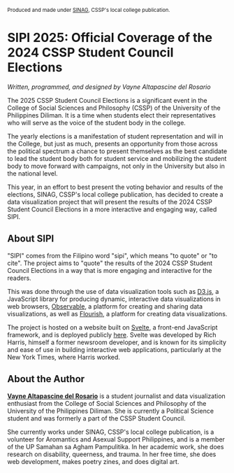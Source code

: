 <small>Produced and made under [SINAG](http://sinag.press/), CSSP's local college publication.</small>

# SIPI 2025: Official Coverage of the 2024 CSSP Student Council Elections

_Written, programmed, and designed by Vayne Altapascine del Rosario_

The 2025 CSSP Student Council Elections is a significant event in the College of Social Sciences and Philosophy (CSSP) of the University of the Philippines Diliman. It is a time when students elect their representatives who will serve as the voice of the student body in the college.

The yearly elections is a manifestation of student representation and will in the College, but just as much, presents an opportunity from those across the political spectrum a chance to present themselves as the best candidate to lead the student body both for student service and mobilizing the student body to move forward with campaigns, not only in the University but also in the national level.

This year, in an effort to best present the voting behavior and results of the elections, SINAG, CSSP's local college publication, has decided to create a data visualization project that will present the results of the 2024 CSSP Student Council Elections in a more interactive and engaging way, called SIPI.

## About SIPI

"SIPI" comes from the Filipino word "sipi", which means "to quote" or "to cite". The project aims to "quote" the results of the 2024 CSSP Student Council Elections in a way that is more engaging and interactive for the readers.

This was done through the use of data visualization tools such as [D3.js](https://d3js.org), a JavaScript library for producing dynamic, interactive data visualizations in web browsers, [Observable](https://observablehq.com), a platform for creating and sharing data visualizations, as well as [Flourish](https://flourish.studio/), a platform for creating data visualizations.

The project is hosted on a website built on [Svelte](https://svelte.dev), a front-end JavaScript framework, and is deployed publicly [here](https://sinag.press/sipi/2024). Svelte was developed by Rich Harris, himself a former newsroom developer, and is known for its simplicity and ease of use in building interactive web applications, particularly at the New York Times, where Harris worked.

## About the Author

[**Vayne Altapascine del Rosario**](https://carrd.vayne.garden) is a student journalist and data visualization enthusiast from the College of Social Sciences and Philosophy of the University of the Philippines Diliman. She is currently a Political Science student and was formerly a part of the CSSP Student Council.

She currently works under SINAG, CSSP's local college publication, is a volunteer for Aromantics and Asexual Support Philippines, and is a member of the UP Samahan sa Agham Pampulitika. In her academic work, she does research on disability, queerness, and trauma. In her free time, she does web development, makes poetry zines, and does digital art.
